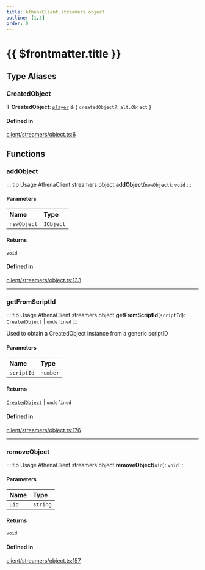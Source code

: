 ```yaml
---
title: AthenaClient.streamers.object
outline: [1,3]
order: 0
---
```


# {{ $frontmatter.title }}


## Type Aliases

### CreatedObject

Ƭ **CreatedObject**: [`player`](server_config.md#player) & { `createdObject?`: `alt.Object`  }

#### Defined in

[client/streamers/object.ts:6](https://github.com/Stuyk/altv-athena/blob/4945ccd/src/core/client/streamers/object.ts#L6)

## Functions

### addObject

::: tip Usage
AthenaClient.streamers.object.**addObject**(`newObject`): `void`
:::

#### Parameters

| Name | Type |
| :------ | :------ |
| `newObject` | `IObject` |

#### Returns

`void`

#### Defined in

[client/streamers/object.ts:133](https://github.com/Stuyk/altv-athena/blob/4945ccd/src/core/client/streamers/object.ts#L133)

___

### getFromScriptId

::: tip Usage
AthenaClient.streamers.object.**getFromScriptId**(`scriptId`): [`CreatedObject`](client_streamers_object.md#CreatedObject) \| `undefined`
:::

Used to obtain a CreatedObject instance from a generic scriptID

#### Parameters

| Name | Type |
| :------ | :------ |
| `scriptId` | `number` |

#### Returns

[`CreatedObject`](client_streamers_object.md#CreatedObject) \| `undefined`

#### Defined in

[client/streamers/object.ts:176](https://github.com/Stuyk/altv-athena/blob/4945ccd/src/core/client/streamers/object.ts#L176)

___

### removeObject

::: tip Usage
AthenaClient.streamers.object.**removeObject**(`uid`): `void`
:::

#### Parameters

| Name | Type |
| :------ | :------ |
| `uid` | `string` |

#### Returns

`void`

#### Defined in

[client/streamers/object.ts:157](https://github.com/Stuyk/altv-athena/blob/4945ccd/src/core/client/streamers/object.ts#L157)
